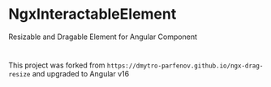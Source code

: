# NgxInteractableElement
Resizable and Dragable Element for Angular Component

# 
This project was forked from `https://dmytro-parfenov.github.io/ngx-drag-resize` and upgraded to Angular v16